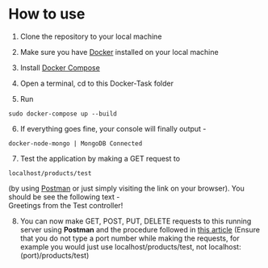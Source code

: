 # How to use
1. Clone the repository to your local machine

2. Make sure you have [Docker](https://docs.docker.com/install/) installed on your local machine

3. Install [Docker Compose](https://docs.docker.com/compose/install/)

4. Open a terminal, cd to this Docker-Task folder

5. Run 
```
sudo docker-compose up --build
```

6. If everything goes fine, your console will finally output -
```
docker-node-mongo | MongoDB Connected
```

7. Test the application by making a GET request to
```
localhost/products/test 
```
(by using [Postman](https://www.getpostman.com/) or just simply visiting the link on your browser). You should be see the following text -  
Greetings from the Test controller!

8. You can now make GET, POST, PUT, DELETE requests to this
running server using **Postman** and the procedure followed in [this article](https://codeburst.io/writing-a-crud-app-with-node-js-and-mongodb-e0827cbbdafb)
(Ensure that you do not type a port number while making the requests, for example you would just
use localhost/products/test, not localhost:(port)/products/test)
